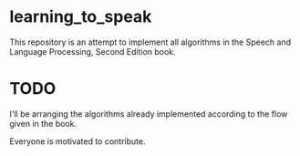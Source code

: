 # learning_to_speak

This repository is an attempt to implement all algorithms in the Speech and Language Processing, Second Edition book.

# TODO

I'll be arranging the algorithms already implemented according to the flow given in the book.

Everyone is motivated to contribute.
